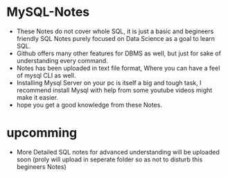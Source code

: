 # MySQL-Notes
- These Notes do not cover whole SQL, it is just a basic and begineers friendly SQL Notes purely focused on Data Science as a goal to learn SQL. 
- Github offers many other features for DBMS as well, but just for sake of understanding every command.
- Notes has been uploaded in text file format, Where you can have a feel of mysql CLI as well.
- Installing Mysql Server on your pc is itself a big and tough task, I recommend install Mysql with help from some youtube videos might make it easier.
- hope you get a good knowledge from these Notes.
# upcomming
- More Detailed SQL notes for advanced understanding will be uploaded soon (proly will upload in seperate folder so as not to disturb this begineers Notes)
